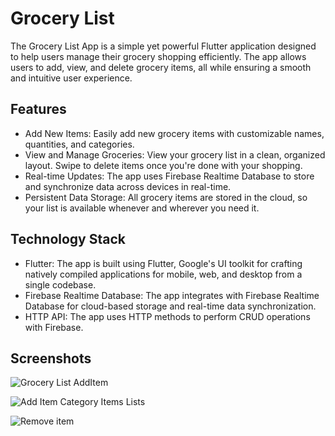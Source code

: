 # Grocery List

The Grocery List App is a simple yet powerful Flutter application designed to help users manage their grocery shopping efficiently. The app allows users to add, view, and delete grocery items, all while ensuring a smooth and intuitive user experience.

## Features
- Add New Items: Easily add new grocery items with customizable names, quantities, and categories.
- View and Manage Groceries: View your grocery list in a clean, organized layout. Swipe to delete items once you're done with your shopping.
- Real-time Updates: The app uses Firebase Realtime Database to store and synchronize data across devices in real-time.
- Persistent Data Storage: All grocery items are stored in the cloud, so your list is available whenever and wherever you need it.

## Technology Stack
- Flutter: The app is built using Flutter, Google's UI toolkit for crafting natively compiled applications for mobile, web, and desktop from a single codebase.
- Firebase Realtime Database: The app integrates with Firebase Realtime Database for cloud-based storage and real-time data synchronization.
- HTTP API: The app uses HTTP methods to perform CRUD operations with Firebase.

## Screenshots
![Grocery List   AddItem](https://github.com/user-attachments/assets/e7503347-6972-458d-8041-ba6a3421fea5)

![Add Item Category   Items Lists](https://github.com/user-attachments/assets/7bd82433-b0fd-4b5f-a3e0-650cf01084ed)

![Remove item](https://github.com/user-attachments/assets/5356c5ee-2bbc-4866-b365-2d6b0e0b18d7)

